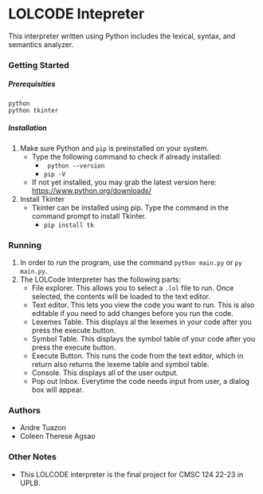 # LOLCODE Intepreter
This interpreter written using Python includes the lexical, syntax, and semantics analyzer.

### Getting Started
##### Prerequisities
```
python
python tkinter
```
##### Installation
1. Make sure Python and `pip` is preinstalled on your system.
	- Type the following command to check if already installed:
		- ` python --version`
		- `pip -V`
	- If not yet installed, you may grab the latest version here: https://www.python.org/downloads/
2. Install Tkinter
	- Tkinter can be installed using pip. Type the command in the command prompt to install Tkinter.
		- `pip install tk`

### Running
1. In order to run the program, use the command `python main.py` or `py main.py`.
2. The LOLCode Interpreter has the following parts:
	- File explorer. This allows you to  select a `.lol` file to run. Once selected, the contents will be loaded to the text editor.
	- Text editor. This lets you view the code you want to run. This is also editable if  you need to add changes before you run the code.
	- Lexemes Table. This displays al the lexemes in your code after you press the execute button.
	- Symbol Table. This displays the symbol table of your code after you press the execute button.
	- Execute Button. This runs the code from the text editor, which in return also returns the lexeme table and symbol table.
	- Console.  This displays all of the user output.
	- Pop out Inbox. Everytime the code needs input from user, a dialog box will appear. 


### Authors
- Andre Tuazon
- Coleen Therese Agsao

### Other Notes
- This LOLCODE interpreter is the final project for CMSC 124 22-23 in UPLB.


